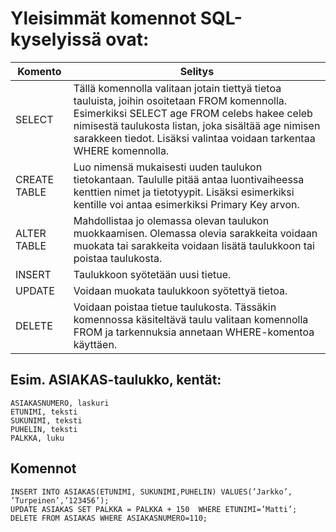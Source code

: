 # Yleisimmät komennot SQL-kyselyissä ovat:

| Komento | Selitys |
| ----------- | ----------- |
| SELECT | Tällä komennolla valitaan jotain tiettyä tietoa tauluista, joihin osoitetaan FROM komennolla. Esimerkiksi SELECT age FROM celebs hakee celeb nimisestä taulukosta listan, joka sisältää age nimisen sarakkeen tiedot. Lisäksi valintaa voidaan tarkentaa WHERE komennolla. |
| CREATE TABLE | Luo nimensä mukaisesti uuden taulukon tietokantaan. Taululle pitää antaa luontivaiheessa kenttien nimet ja tietotyypit. Lisäksi esimerkiksi kentille voi antaa esimerkiksi Primary Key arvon. |
| ALTER TABLE | Mahdollistaa jo olemassa olevan taulukon muokkaamisen. Olemassa olevia sarakkeita voidaan muokata tai sarakkeita voidaan lisätä taulukkoon tai poistaa taulukosta. |
| INSERT | Taulukkoon syötetään uusi tietue. |
| UPDATE | Voidaan muokata taulukkoon syötettyä tietoa. |
| DELETE | Voidaan poistaa tietue taulukosta. Tässäkin komennossa käsiteltävä taulu valitaan komennolla FROM ja tarkennuksia annetaan WHERE-komentoa käyttäen. |

## Esim. ASIAKAS-taulukko, kentät:
	ASIAKASNUMERO, laskuri
	ETUNIMI, teksti
	SUKUNIMI, teksti
	PUHELIN, teksti
	PALKKA, luku
## Komennot
	INSERT INTO ASIAKAS(ETUNIMI, SUKUNIMI,PUHELIN) VALUES(’Jarkko’, ’Turpeinen’,’123456’);
	UPDATE ASIAKAS SET PALKKA = PALKKA + 150  WHERE ETUNIMI=’Matti’;
	DELETE FROM ASIAKAS WHERE ASIAKASNUMERO=110;

